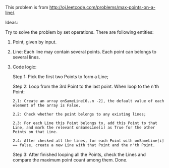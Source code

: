 This problem is from http://oj.leetcode.com/problems/max-points-on-a-line/.


Ideas:

Try to solve the problem by set operations. There are following entities:

1) Point, given by input.


2) Line: Each line may contain several points. Each point can belongs to several lines.


3) Code logic:

   Step 1: Pick the first two Points to form a Line;

   Step 2: Loop from the 3rd Point to the last point. When loop to the n'th Point:

       2.1: Create an array onSameLine[0..n -2], the default value of each element of the array is False.

       2.2: Check whether the point belongs to any existing lines;

       2.3: For each Line this Point belongs to, add this Point to that Line, and mark the relevant onSameLine[i] as True for the other Points on that Line.
       
       2.4: After checked all the lines, for each Point with onSameLine[i] == false, create a new Line with that Point and the n'th Point.

   Step 3: After finished looping all the Points, check the Lines and compare the maximum point count among them. Done.
